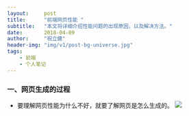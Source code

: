 ```yaml
---
layout:     post
title:      "前端网页性能 "
subtitle:   "本文将详细介绍性能问题的出现原因，以及解决方法。"
date:       2018-04-09
author:     "祝立健"
header-img: "img/v1/post-bg-universe.jpg"
tags:
    - 前端
    - 个人笔记
---
```



### 一、网页生成的过程
* 要理解网页性能为什么不好，就要了解网页是怎么生成的。
![](https://galabug.github.io/img/v1/20180409/1.png)

